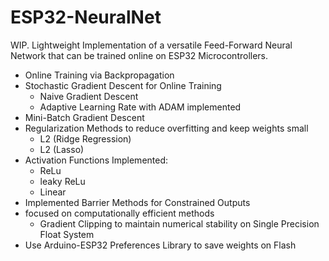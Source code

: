 # ESP32-NeuralNet
WIP. Lightweight Implementation of a versatile Feed-Forward Neural Network that can be trained online on ESP32 Microcontrollers. 

- Online Training via Backpropagation
- Stochastic Gradient Descent for Online Training
  - Naive Gradient Descent
  - Adaptive Learning Rate with ADAM implemented
- Mini-Batch Gradient Descent 
- Regularization Methods to reduce overfitting and keep weights small
  - L2 (Ridge Regression) 
  - L2 (Lasso)
- Activation Functions Implemented:
  - ReLu 
  - leaky ReLu 
  - Linear
- Implemented Barrier Methods for Constrained Outputs 
- focused on computationally efficient methods 
  - Gradient Clipping to maintain numerical stability on Single Precision Float System
- Use Arduino-ESP32 Preferences Library to save weights on Flash

